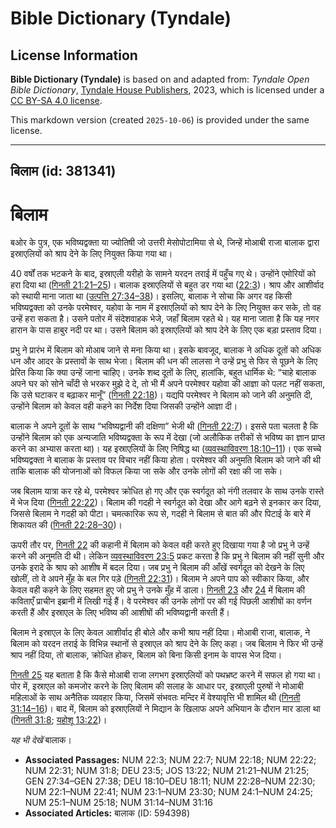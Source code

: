 # Bible Dictionary (Tyndale)

## License Information

**Bible Dictionary (Tyndale)** is based on and adapted from: _Tyndale Open Bible Dictionary_, [Tyndale House Publishers](https://tyndaleopenresources.com/), 2023, which is licensed under a [CC BY-SA 4.0 license](https://creativecommons.org/licenses/by-sa/4.0/legalcode.en).

This markdown version (created `2025-10-06`) is provided under the same license.



--------------------------------

## बिलाम (id: 381341)

बिलाम
=====

बओर के पुत्र, एक भविष्यद्वक्ता या ज्योतिषी जो उत्तरी मेसोपोटामिया से थे, जिन्हें मोआबी राजा बालाक द्वारा इस्राएलियों को श्राप देने के लिए नियुक्त किया गया था।

40 वर्षों तक भटकने के बाद, इस्राएली यरीहो के सामने यरदन तराई में पहुँच गए थे। उन्होंने एमोरियों को हरा दिया था ([गिनती 21:21–25](https://ref.ly/Num21:21-Num21:25))। बालाक इस्राएलियों से बहुत डर गया था ([22:3](https://ref.ly/Num22:3))। श्राप और आशीर्वाद को स्थायी माना जाता था ([उत्पत्ति 27:34–38](https://ref.ly/Gen27:34-Gen27:38))। इसलिए, बालाक ने सोचा कि अगर वह किसी भविष्यद्वक्ता को उनके परमेश्वर, यहोवा के नाम में इस्राएलियों को श्राप देने के लिए नियुक्त कर सके, तो वह उन्हें हरा सकता है। उसने पतोर में संदेशवाहक भेजे, जहाँ बिलाम रहते थे। यह माना जाता है कि यह नगर हारान के पास हाबुर नदी पर था। उसने बिलाम को इस्राएलियों को श्राप देने के लिए एक बड़ा प्रस्ताव दिया।

प्रभु ने प्रारंभ में बिलाम को मोआब जाने से मना किया था। इसके बावजूद, बालाक ने अधिक दूतों को अधिक धन और आदर के प्रस्तावों के साथ भेजा। बिलाम की धन की लालसा ने उन्हें प्रभु से फिर से पूछने के लिए प्रेरित किया कि क्या उन्हें जाना चाहिए। उनके शब्द दूतों के लिए, हालांकि, बहुत धार्मिक थे: “चाहे बालाक अपने घर को सोने चाँदी से भरकर मुझे दे दे, तो भी मैं अपने परमेश्वर यहोवा की आज्ञा को पलट नहीं सकता, कि उसे घटाकर व बढ़ाकर मानूँ” ([गिनती 22:18](https://ref.ly/Num22:18))। यद्यपि परमेश्वर ने बिलाम को जाने की अनुमति दी, उन्होंने बिलाम को केवल वही कहने का निर्देश दिया जिसकी उन्होंने आज्ञा दी।

बालाक ने अपने दूतों के साथ “भविष्यद्वानी की दक्षिणा” भेजी थी ([गिनती 22:7](https://ref.ly/Num22:7))। इससे पता चलता है कि उन्होंने बिलाम को एक अन्यजाति भविष्यद्वक्ता के रूप में देखा (जो अलौकिक तरीकों से भविष्य का ज्ञान प्राप्त करने का अभ्यास करता था)। यह इस्राएलियों के लिए निषिद्ध था ([व्यवस्थाविवरण 18:10–11](https://ref.ly/Deut18:10-Deut18:11))। एक सच्चे भविष्यद्वक्ता ने बालाक के प्रस्ताव पर विचार नहीं किया होता। परमेश्वर की अनुमति बिलाम को जाने की थी ताकि बालाक की योजनाओं को विफल किया जा सके और उनके लोगों की रक्षा की जा सके।

जब बिलाम यात्रा कर रहे थे, परमेश्वर क्रोधित हो गए और एक स्वर्गदूत को नंगी तलवार के साथ उनके रास्ते में भेज दिया ([गिनती 22:22](https://ref.ly/Num22:22))। बिलाम की गदही ने स्वर्गदूत को देखा और आगे बढ़ने से इनकार कर दिया, जिससे बिलाम ने गदही को पीटा। चमत्कारिक रूप से, गदही ने बिलाम से बात की और पिटाई के बारे में शिकायत की ([गिनती 22:28–30](https://ref.ly/Num22:28-Num22:30))।

ऊपरी तौर पर, [गिनती 22](https://ref.ly/Num22:1-Num22:41) की कहानी में बिलाम को केवल वही करते हुए दिखाया गया है जो प्रभु ने उन्हें करने की अनुमति दी थी। लेकिन [व्यवस्थाविवरण 23:5](https://ref.ly/Deut23:5) प्रकट करता है कि प्रभु ने बिलाम की नहीं सुनी और उनके इरादे के श्राप को आशीष में बदल दिया। जब प्रभु ने बिलाम की आँखें स्वर्गदूत को देखने के लिए खोलीं, तो वे अपने मुँह के बल गिर पड़े ([गिनती 22:31](https://ref.ly/Num22:31))। बिलाम ने अपने पाप को स्वीकार किया, और केवल वही कहने के लिए सहमत हुए जो प्रभु ने उनके मुँह में डाला। [गिनती 23](https://ref.ly/Num23:1-Num23:30) और [24](https://ref.ly/Num24:1-Num24:25) में बिलाम की कविताएँ प्राचीन इब्रानी में लिखी गई हैं। वे परमेश्वर की उनके लोगों पर की गई पिछली आशीषों का वर्णन करती हैं और इस्राएल के लिए भविष्य की आशीषों की भविष्यद्वानी करती हैं।

बिलाम ने इस्राएल के लिए केवल आशीर्वाद ही बोले और कभी श्राप नहीं दिया। मोआबी राजा, बालाक, ने बिलाम को यरदन तराई के विभिन्न स्थानों से इस्राएल को श्राप देने के लिए कहा। जब बिलाम ने फिर भी उन्हें श्राप नहीं दिया, तो बालाक, क्रोधित होकर, बिलाम को बिना किसी इनाम के वापस भेज दिया।

[गिनती 25](https://ref.ly/Num25:1-Num25:18) यह बताता है कि कैसे मोआबी राजा लगभग इस्राएलियों को पथभ्रष्ट करने में सफल हो गया था। पोर में, इस्राएल को कमजोर करने के लिए बिलाम की सलाह के आधार पर, इस्राएली पुरुषों ने मोआबी महिलाओं के साथ अनैतिक व्यवहार किया, जिसमें संभवतः मन्दिर में वेश्यावृत्ति भी शामिल थी ([गिनती 31:14–16](https://ref.ly/Num31:14-Num31:16))। बाद में, बिलाम को इस्राएलियों ने मिद्यान के खिलाफ अपने अभियान के दौरान मार डाला था ([गिनती 31:8](https://ref.ly/Num31:8); [यहोशू 13:22](https://ref.ly/Josh13:22))।

*यह भी देखें* बालाक।

* **Associated Passages:** NUM 22:3; NUM 22:7; NUM 22:18; NUM 22:22; NUM 22:31; NUM 31:8; DEU 23:5; JOS 13:22; NUM 21:21–NUM 21:25; GEN 27:34–GEN 27:38; DEU 18:10–DEU 18:11; NUM 22:28–NUM 22:30; NUM 22:1–NUM 22:41; NUM 23:1–NUM 23:30; NUM 24:1–NUM 24:25; NUM 25:1–NUM 25:18; NUM 31:14–NUM 31:16
* **Associated Articles:** बालाक (ID: 594398)


